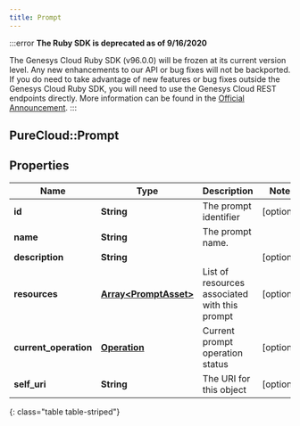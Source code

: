 ```yaml
---
title: Prompt
---
```


:::error
**The Ruby SDK is deprecated as of 9/16/2020**

The Genesys Cloud Ruby SDK (v96.0.0) will be frozen at its current version level. Any new enhancements to our API or bug fixes will not be backported. If you do need to take advantage of new features or bug fixes outside the Genesys Cloud Ruby SDK, you will need to use the Genesys Cloud REST endpoints directly. More information can be found in the [Official Announcement](https://developer.mypurecloud.com/forum/t/announcement-genesys-cloud-ruby-sdk-end-of-life/8850).
:::


## PureCloud::Prompt

## Properties

|Name | Type | Description | Notes|
|------------ | ------------- | ------------- | -------------|
| **id** | **String** | The prompt identifier | [optional] |
| **name** | **String** | The prompt name. | |
| **description** | **String** |  | [optional] |
| **resources** | [**Array&lt;PromptAsset&gt;**](PromptAsset.html) | List of resources associated with this prompt | [optional] |
| **current_operation** | [**Operation**](Operation.html) | Current prompt operation status | [optional] |
| **self_uri** | **String** | The URI for this object | [optional] |
{: class="table table-striped"}


